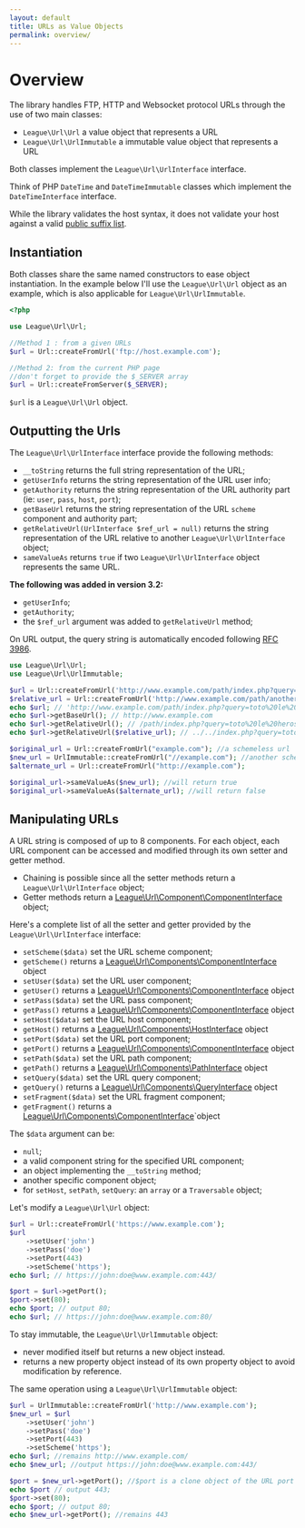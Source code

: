 ```yaml
---
layout: default
title: URLs as Value Objects
permalink: overview/
---
```


# Overview

The library handles FTP, HTTP and Websocket protocol URLs through the use of two main classes:

* `League\Url\Url` a value object that represents a URL
* `League\Url\UrlImmutable` a immutable value object that represents a URL

Both classes implement the `League\Url\UrlInterface` interface.

Think of PHP `DateTime` and `DateTimeImmutable` classes which implement the `DateTimeInterface` interface.

<p class="message-warning">While the library validates the host syntax, it does not validate your host against a valid <a href="https://publicsuffix.org/" target="_blank">public suffix list</a>.</p>

## Instantiation

Both classes share the same named constructors to ease object instantiation. In the example below I'll use the `League\Url\Url` object as an example, which is also applicable for `League\Url\UrlImmutable`.

~~~php
<?php

use League\Url\Url;

//Method 1 : from a given URLs
$url = Url::createFromUrl('ftp://host.example.com');

//Method 2: from the current PHP page
//don't forget to provide the $_SERVER array
$url = Url::createFromServer($_SERVER); 
~~~

`$url` is a `League\Url\Url` object.

## Outputting the Urls

The `League\Url\UrlInterface` interface provide the following methods:

* `__toString` returns the full string representation of the URL;
* `getUserInfo` returns the string representation of the URL user info;
* `getAuthority` returns the string representation of the URL authority part (ie: `user`, `pass`, `host`, `port`);
* `getBaseUrl` returns the string representation of the URL `scheme` component and authority part;
* `getRelativeUrl(UrlInterface $ref_url = null)` returns the string representation of the URL relative to another `League\Url\UrlInterface` object;
* `sameValueAs` returns `true` if two `League\Url\UrlInterface` object represents the same URL.

**The following was added in version 3.2:**

* `getUserInfo`;
* `getAuthority`;
* the `$ref_url` argument was added to `getRelativeUrl` method;

<p class="message-info">On URL output, the query string is automatically encoded following <a href="http://www.faqs.org/rfcs/rfc3968" target="_blank">RFC 3986</a>.</p>

~~~php
use League\Url\Url;
use League\Url\UrlImmutable;

$url = Url::createFromUrl('http://www.example.com/path/index.php?query=toto+le+heros');
$relative_url = Url::createFromUrl('http://www.example.com/path/another/index.html');
echo $url; // 'http://www.example.com/path/index.php?query=toto%20le%20heros'
echo $url->getBaseUrl(); // http://www.example.com
echo $url->getRelativeUrl(); // /path/index.php?query=toto%20le%20heros
echo $url->getRelativeUrl($relative_url); // ../../index.php?query=toto%20le%20heros

$original_url = Url::createFromUrl("example.com"); //a schemeless url
$new_url = UrlImmutable::createFromUrl("//example.com"); //another schemeless url
$alternate_url = Url::createFromUrl("http://example.com");

$original_url->sameValueAs($new_url); //will return true
$original_url->sameValueAs($alternate_url); //will return false
~~~

## Manipulating URLs

A URL string is composed of up to 8 components. For each object, each URL component can be accessed and modified through its own setter and getter method.

* Chaining is possible since all the setter methods return a `League\Url\UrlInterface` object;
* Getter methods return a [League\Url\Component\ComponentInterface][basic] object;

Here's a complete list of all the setter and getter provided by the `League\Url\UrlInterface` interface:

* `setScheme($data)` set the URL scheme component;
* `getScheme()` returns a [League\Url\Components\ComponentInterface][basic] object
* `setUser($data)` set the URL user component;
* `getUser()` returns a [League\Url\Components\ComponentInterface][basic] object
* `setPass($data)` set the URL pass component;
* `getPass()` returns a [League\Url\Components\ComponentInterface][basic] object
* `setHost($data)` set the URL host component;
* `getHost()` returns a [League\Url\Components\HostInterface](/components/host/) object
* `setPort($data)` set the URL port component;
* `getPort()` returns a [League\Url\Components\ComponentInterface][basic] object
* `setPath($data)` set the URL path component;
* `getPath()` returns a [League\Url\Components\PathInterface](/components/path/) object
* `setQuery($data)` set the URL query component;
* `getQuery()` returns a [League\Url\Components\QueryInterface](/components/query/) object
* `setFragment($data)` set the URL fragment component;
* `getFragment()` returns a [League\Url\Components\ComponentInterface][basic]`object

The `$data` argument can be:

* `null`;
* a valid component string for the specified URL component;
* an object implementing the `__toString` method;
* another specific component object;
* for `setHost`, `setPath`, `setQuery`: an `array` or a `Traversable` object;

Let's modify a `League\Url\Url` object:

~~~php
$url = Url::createFromUrl('https://www.example.com');
$url
	->setUser('john')
	->setPass('doe')
	->setPort(443)
	->setScheme('https');
echo $url; // https://john:doe@www.example.com:443/

$port = $url->getPort();
$port->set(80);
echo $port; // output 80;
echo $url; // https://john:doe@www.example.com:80/
~~~

<div class="message-warning">
To stay immutable, the <code>League\Url\UrlImmutable</code> object:
<ul>
<li>never modified itself but returns a new object instead.</li>
<li>returns a new property object instead of its own property object to avoid modification by reference.</li>
</ul>
</div>

The same operation using a <code>League\Url\UrlImmutable</code> object:

~~~php
$url = UrlImmutable::createFromUrl('http://www.example.com');
$new_url = $url
	->setUser('john')
	->setPass('doe')
	->setPort(443)
	->setScheme('https');
echo $url; //remains http://www.example.com/
echo $new_url; //output https://john:doe@www.example.com:443/

$port = $new_url->getPort(); //$port is a clone object of the URL port component.
echo $port // output 443;
$port->set(80);
echo $port; // output 80;
echo $new_url->getPort(); //remains 443
~~~

[basic]: /components/overview/#simple-components